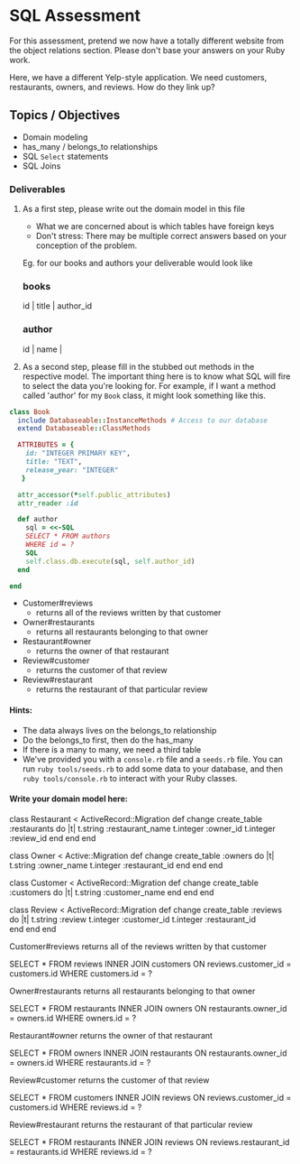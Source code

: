 # SQL Assessment

For this assessment, pretend we now have a totally different website from the object relations section.
Please don't base your answers on your Ruby work.

Here, we have a different Yelp-style application. We need customers, restaurants, owners, and reviews.  How do they link up?

## Topics / Objectives

+ Domain modeling
+ has_many / belongs_to relationships
+ SQL `Select` statements
+ SQL Joins

### Deliverables

1. As a first step, please write out the domain model in this file
   + What we are concerned about is which tables have foreign keys
   + Don't stress: There may be multiple correct answers based on your conception of the problem.

   Eg. for our books and authors your deliverable would look like

    ### books
    id | title | author_id

    ### author
    id | name |

2. As a second step, please fill in the stubbed out methods in the respective model. The important thing here is to know what SQL will fire to select the data you're looking for. For example, if I want a method called 'author' for my `Book` class, it might look something like this.

```ruby
class Book
  include Databaseable::InstanceMethods # Access to our database
  extend Databaseable::ClassMethods

  ATTRIBUTES = {
    id: "INTEGER PRIMARY KEY",
    title: "TEXT",
    release_year: "INTEGER"
   }

  attr_accessor(*self.public_attributes)
  attr_reader :id

  def author
    sql = <<-SQL
    SELECT * FROM authors
    WHERE id = ?
    SQL
    self.class.db.execute(sql, self.author_id)
  end

end

```
  - Customer#reviews
    - returns all of the reviews written by that customer
  - Owner#restaurants
    - returns all restaurants belonging to that owner
  - Restaurant#owner
    - returns the owner of that restaurant
  - Review#customer
    - returns the customer of that review
  - Review#restaurant
    - returns the restaurant of that particular review


#### Hints:
  - The data always lives on the belongs_to relationship
  - Do the belongs_to first, then do the has_many
  - If there is a many to many, we need a third table
  - We've provided you with a `console.rb` file and a `seeds.rb` file. You can run `ruby tools/seeds.rb` to add some data to your database, and then `ruby tools/console.rb` to interact with your Ruby classes.


#### Write your domain model here:

class Restaurant < ActiveRecord::Migration
  def change
    create_table :restaurants do |t|
        t.string :restaurant_name
        t.integer :owner_id
        t.integer :review_id
        end
    end
  end

  class Owner < Active::Migration
    def change
      create_table :owners do |t|
      t.string :owner_name
      t.integer :restaurant_id 
      end
    end
  end

  class Customer < ActiveRecord::Migration
    def change
      create_table :customers do |t|
        t.string :customer_name
      end
    end
  end 

  class Review < ActiveRecord::Migration
    def change 
      create_table :reviews do |t|
        t.string :review
        t.integer :customer_id
        t.integer :restaurant_id  
      end
    end
  end  


Customer#reviews
returns all of the reviews written by that customer

SELECT * FROM reviews INNER JOIN customers ON reviews.customer_id = customers.id WHERE customers.id = ?

Owner#restaurants
returns all restaurants belonging to that owner

SELECT * FROM restaurants INNER JOIN owners ON restaurants.owner_id = owners.id WHERE owners.id = ?

Restaurant#owner
returns the owner of that restaurant

SELECT * FROM owners INNER JOIN restaurants ON restaurants.owner_id = owners.id WHERE restaurants.id = ?

Review#customer
returns the customer of that review

SELECT * FROM customers INNER JOIN reviews ON reviews.customer_id = customers.id WHERE reviews.id = ?

Review#restaurant
returns the restaurant of that particular review  

SELECT * FROM restaurants INNER JOIN reviews ON reviews.restaurant_id = restaurants.id WHERE reviews.id = ?




